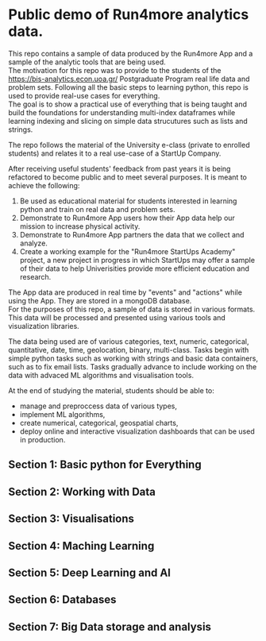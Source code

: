 # Public demo of Run4more analytics data.

This repo contains a sample of data produced by the Run4more App and a sample of the analytic tools that are being used.  
The motivation for this repo was to provide to the students of the https://bis-analytics.econ.uoa.gr/ Postgraduate Program real life data and problem sets.
Following all the basic steps to learning python, this repo is used to provide real-use cases for everything.  
The goal is to show a practical use of everything that is being taught and build the foundations for understanding multi-index dataframes while learning indexing and slicing on simple data strucutures such as lists and strings.  

The repo follows the material of the University e-class (private to enrolled students) and relates it to a real use-case of a StartUp Company.

After receiving useful students' feedback from past years it is being refactored to become public and to meet several purposes. It is meant to achieve the following:   
1. Be used as educational material for students interested in learning python and train on real data and problem sets.  
2. Demonstrate to Run4more App users how their App data help our mission to increase physical activity.  
3. Demonstrate to Run4more App partners the data that we collect and analyze.  
4. Create a working example for the "Run4more StartUps Academy" project, a new project in progress in which StartUps may offer a sample of their data to help Univerisities provide more efficient education and research.  

The App data are produced in real time by "events" and "actions" while using the App.
They are stored in a mongoDB database.   
For the purposes of this repo, a sample of data is stored in various formats.
This data will be processed and presented using various tools and visualization libraries.

The data being used are of various categories, text, numeric, categorical, quantitative, date, time, geolocation, binary, multi-class.
Tasks begin with simple python tasks such as working with strings and basic data containers, such as to fix email lists.
Tasks gradually advance to include working on the data with advaced ML algorithms and visualisation tools.

At the end of studying the material, students should be able to:  
* manage and preproccess data of various types,
* implement ML algorithms,
* create numerical, categorical, geospatial charts,
* deploy online and interactive visualization dashboards that can be used in production.

## Section 1: Basic python for Everything
## Section 2: Working with Data
## Section 3: Visualisations
## Section 4: Maching Learning
## Section 5: Deep Learning and AI
## Section 6: Databases
## Section 7: Big Data storage and analysis
